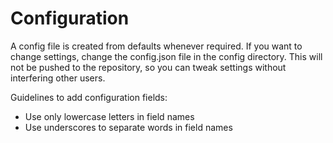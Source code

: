 # Configuration

A config file is created from defaults whenever required. If you want to change settings, 
change the config.json file in the config directory. This will not be pushed to the
repository, so you can tweak settings without interfering other users.

Guidelines to add configuration fields:
- Use only lowercase letters in field names
- Use underscores to separate words in field names